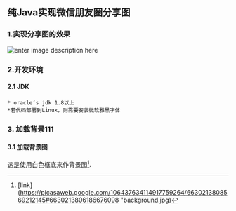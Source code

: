 纯Java实现微信朋友圈分享图
-------------------------------------
### 1.实现分享图的效果
![enter image description here](https://lh3.googleusercontent.com/u5Ee3nhBzzBMp58ONj51Z561R4kJ9SS-0BmnZvsxCZF0B0LEUWNYDfI-8amHcTONEXxrZzmhFS8 "朋友圈分享图")

### 2.开发环境
#### 2.1 JDK
	* oracle‘s jdk 1.8以上
	*若代码部署到Linux，则需要安装微软雅黑字体 


### 3. 加载背景111
#### 3.1  加载背景图
这是使用白色框底来作背景图[^1].






[^1]: [link](https://picasaweb.google.com/106437634114917759264/6630213808569212145#6630213806186676098 "background.jpg)

<!--stackedit_data:
eyJoaXN0b3J5IjpbLTExMzMwMzg2NzAsLTY1MDU1MDEyNCwtMT
Q3Njg5MjU5MiwtMjI3MTE2MzgyXX0=
-->